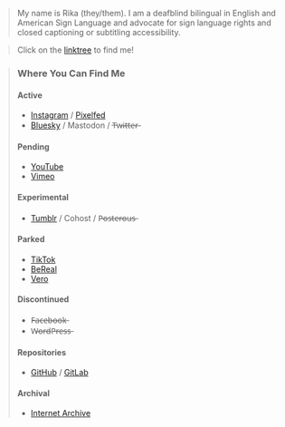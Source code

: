 > My name is Rika (they/them). I am a deafblind bilingual in English and American Sign Language and advocate for sign language rights and closed captioning or subtitling accessibility.    


>Click on the [linktree](https://linktr.ee/rikaklassen) to find me!  


> ### Where You Can Find Me
> #### Active
> - [Instagram](https://www.instagram.com/rikaklassen/) / [Pixelfed](https://pixelfed.social/rikaklassen)
> - [Bluesky](https://bsky.app/profile/rikaklassen.bsky.social) / Mastodon / T̶w̶i̶t̶t̶e̶r̶ 
> #### Pending
> - [YouTube](https://www.youtube.com/@rikaklassen)
> - [Vimeo](https://vimeo.com/rikaklassen)
> #### Experimental
> - [Tumblr](https://rikaklassen.tumblr.com) /  Cohost /  P̶o̶s̶t̶e̶r̶o̶u̶s̶
> #### Parked
> - [TikTok](https://tiktok.com/@rikaklassen)
> - [BeReal](https://bere.al/rikaklassen)
> - [Vero](https://vero.co/rikaklassen)
> #### Discontinued
> - F̶a̶c̶e̶b̶o̶o̶k̶
> - W̶o̶r̶d̶P̶r̶e̶s̶s̶
> #### Repositories
> - [GitHub](https://github.com/rikaklassen) / [GitLab](https://gitlab.com/rikaklassen)
> #### Archival
> - [Internet Archive](https://archive.org/details/@rika_klassen)
